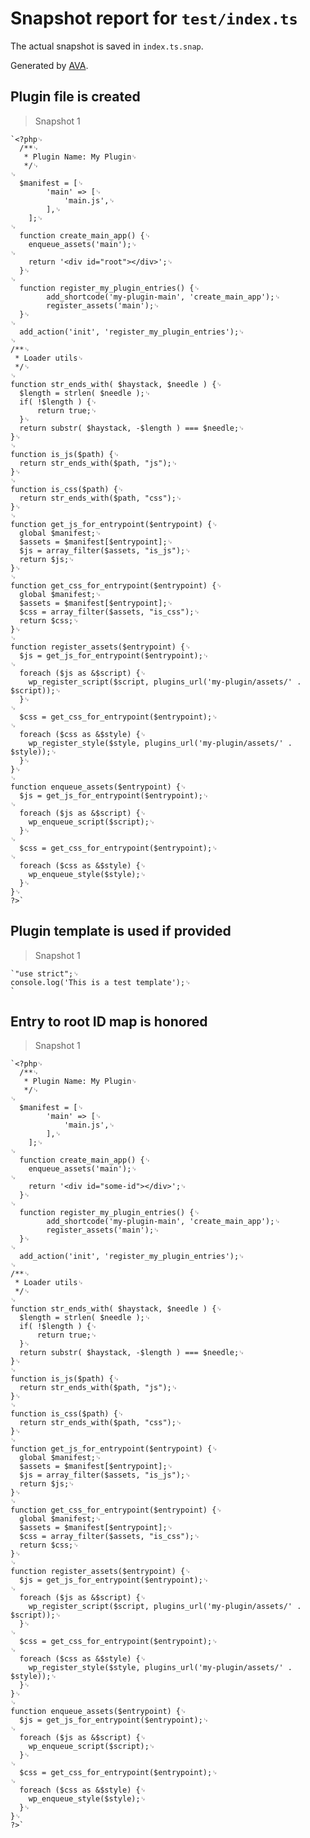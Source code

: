 # Snapshot report for `test/index.ts`

The actual snapshot is saved in `index.ts.snap`.

Generated by [AVA](https://avajs.dev).

## Plugin file is created

> Snapshot 1

    `<?php␊
      /**␊
       * Plugin Name: My Plugin␊
       */␊
    ␊
      $manifest = [␊
    		'main' => [␊
    			'main.js',␊
    		],␊
    	];␊
    ␊
      function create_main_app() {␊
        enqueue_assets('main');␊
    ␊
        return '<div id="root"></div>';␊
      }␊
    ␊
      function register_my_plugin_entries() {␊
    		add_shortcode('my-plugin-main', 'create_main_app');␊
    		register_assets('main');␊
      }␊
    ␊
      add_action('init', 'register_my_plugin_entries');␊
    ␊
    /**␊
     * Loader utils␊
     */␊
    ␊
    function str_ends_with( $haystack, $needle ) {␊
      $length = strlen( $needle );␊
      if( !$length ) {␊
          return true;␊
      }␊
      return substr( $haystack, -$length ) === $needle;␊
    }␊
    ␊
    function is_js($path) {␊
      return str_ends_with($path, "js");␊
    }␊
    ␊
    function is_css($path) {␊
      return str_ends_with($path, "css");␊
    }␊
    ␊
    function get_js_for_entrypoint($entrypoint) {␊
      global $manifest;␊
      $assets = $manifest[$entrypoint];␊
      $js = array_filter($assets, "is_js");␊
      return $js;␊
    }␊
    ␊
    function get_css_for_entrypoint($entrypoint) {␊
      global $manifest;␊
      $assets = $manifest[$entrypoint];␊
      $css = array_filter($assets, "is_css");␊
      return $css;␊
    }␊
    ␊
    function register_assets($entrypoint) {␊
      $js = get_js_for_entrypoint($entrypoint);␊
    ␊
      foreach ($js as &$script) {␊
        wp_register_script($script, plugins_url('my-plugin/assets/' . $script));␊
      }␊
    ␊
      $css = get_css_for_entrypoint($entrypoint);␊
    ␊
      foreach ($css as &$style) {␊
        wp_register_style($style, plugins_url('my-plugin/assets/' . $style));␊
      }␊
    }␊
    ␊
    function enqueue_assets($entrypoint) {␊
      $js = get_js_for_entrypoint($entrypoint);␊
    ␊
      foreach ($js as &$script) {␊
        wp_enqueue_script($script);␊
      }␊
    ␊
      $css = get_css_for_entrypoint($entrypoint);␊
    ␊
      foreach ($css as &$style) {␊
        wp_enqueue_style($style);␊
      }␊
    }␊
    ?>`

## Plugin template is used if provided

> Snapshot 1

    `"use strict";␊
    console.log('This is a test template');␊
    `

## Entry to root ID map is honored

> Snapshot 1

    `<?php␊
      /**␊
       * Plugin Name: My Plugin␊
       */␊
    ␊
      $manifest = [␊
    		'main' => [␊
    			'main.js',␊
    		],␊
    	];␊
    ␊
      function create_main_app() {␊
        enqueue_assets('main');␊
    ␊
        return '<div id="some-id"></div>';␊
      }␊
    ␊
      function register_my_plugin_entries() {␊
    		add_shortcode('my-plugin-main', 'create_main_app');␊
    		register_assets('main');␊
      }␊
    ␊
      add_action('init', 'register_my_plugin_entries');␊
    ␊
    /**␊
     * Loader utils␊
     */␊
    ␊
    function str_ends_with( $haystack, $needle ) {␊
      $length = strlen( $needle );␊
      if( !$length ) {␊
          return true;␊
      }␊
      return substr( $haystack, -$length ) === $needle;␊
    }␊
    ␊
    function is_js($path) {␊
      return str_ends_with($path, "js");␊
    }␊
    ␊
    function is_css($path) {␊
      return str_ends_with($path, "css");␊
    }␊
    ␊
    function get_js_for_entrypoint($entrypoint) {␊
      global $manifest;␊
      $assets = $manifest[$entrypoint];␊
      $js = array_filter($assets, "is_js");␊
      return $js;␊
    }␊
    ␊
    function get_css_for_entrypoint($entrypoint) {␊
      global $manifest;␊
      $assets = $manifest[$entrypoint];␊
      $css = array_filter($assets, "is_css");␊
      return $css;␊
    }␊
    ␊
    function register_assets($entrypoint) {␊
      $js = get_js_for_entrypoint($entrypoint);␊
    ␊
      foreach ($js as &$script) {␊
        wp_register_script($script, plugins_url('my-plugin/assets/' . $script));␊
      }␊
    ␊
      $css = get_css_for_entrypoint($entrypoint);␊
    ␊
      foreach ($css as &$style) {␊
        wp_register_style($style, plugins_url('my-plugin/assets/' . $style));␊
      }␊
    }␊
    ␊
    function enqueue_assets($entrypoint) {␊
      $js = get_js_for_entrypoint($entrypoint);␊
    ␊
      foreach ($js as &$script) {␊
        wp_enqueue_script($script);␊
      }␊
    ␊
      $css = get_css_for_entrypoint($entrypoint);␊
    ␊
      foreach ($css as &$style) {␊
        wp_enqueue_style($style);␊
      }␊
    }␊
    ?>`

